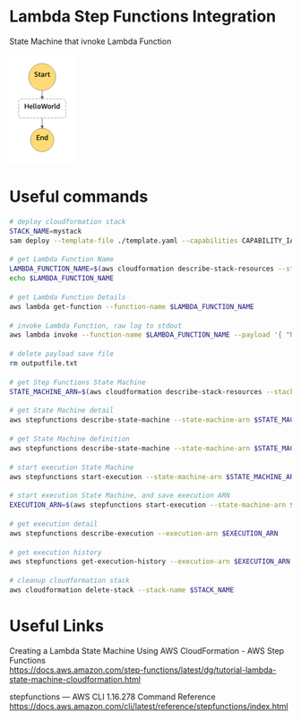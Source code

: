 # Lambda Step Functions Integration

State Machine that ivnoke Lambda Function

![state-machine](https://raw.githubusercontent.com/itooww/sam-templates/master/lambda-stepfunctions-integration/state-machine.png)

# Useful commands

```bash
# deploy cloudformation stack
STACK_NAME=mystack
sam deploy --template-file ./template.yaml --capabilities CAPABILITY_IAM --stack-name $STACK_NAME

# get Lambda Function Name
LAMBDA_FUNCTION_NAME=$(aws cloudformation describe-stack-resources --stack-name $STACK_NAME | jq -r '.StackResources[] | select(.ResourceType == "AWS::Lambda::Function") | .PhysicalResourceId')
echo $LAMBDA_FUNCTION_NAME

# get Lambda Function Details
aws lambda get-function --function-name $LAMBDA_FUNCTION_NAME

# invoke Lambda Function, raw log to stdout
aws lambda invoke --function-name $LAMBDA_FUNCTION_NAME --payload '{ "hoge": "fuga" }' --log-type Tail outputfile.txt | jq -r '.LogResult' | base64 -D

# delete payload save file
rm outputfile.txt

# get Step Functions State Machine
STATE_MACHINE_ARN=$(aws cloudformation describe-stack-resources --stack-name $STACK_NAME | jq -r '.StackResources[] | select(.ResourceType == "AWS::StepFunctions::StateMachine") | .PhysicalResourceId')

# get State Machine detail
aws stepfunctions describe-state-machine --state-machine-arn $STATE_MACHINE_ARN

# get State Machine definition
aws stepfunctions describe-state-machine --state-machine-arn $STATE_MACHINE_ARN | jq '.definition | fromjson'

# start execution State Machine
aws stepfunctions start-execution --state-machine-arn $STATE_MACHINE_ARN

# start execution State Machine, and save execution ARN
EXECUTION_ARN=$(aws stepfunctions start-execution --state-machine-arn $STATE_MACHINE_ARN --query 'executionArn' --output text)

# get execution detail
aws stepfunctions describe-execution --execution-arn $EXECUTION_ARN

# get execution history
aws stepfunctions get-execution-history --execution-arn $EXECUTION_ARN

# cleanup cloudformation stack
aws cloudformation delete-stack --stack-name $STACK_NAME
```

# Useful Links

Creating a Lambda State Machine Using AWS CloudFormation - AWS Step Functions  
https://docs.aws.amazon.com/step-functions/latest/dg/tutorial-lambda-state-machine-cloudformation.html

stepfunctions — AWS CLI 1.16.278 Command Reference  
https://docs.aws.amazon.com/cli/latest/reference/stepfunctions/index.html
